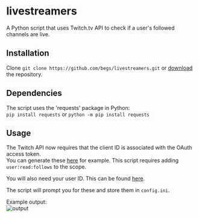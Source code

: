# livestreamers
A Python script that uses Twitch.tv API to check if a user's followed channels are live.

## Installation
Clone ```git clone https://github.com/begs/livestreamers.git``` or [download](https://github.com/begs/livestreamers/archive/master.zip) the repository.

## Dependencies
The script uses the 'requests' package in Python:  
```pip install requests```
or ```python -m pip install requests```

## Usage
The Twitch API now requires that the client ID is associated with the OAuth access token.  
You can generate these [here](https://twitchtokengenerator.com/) for example. This script requires adding ```user:read:follows``` to the scope.

You will also need your user ID. This can be found [here](https://www.streamweasels.com/tools/convert-twitch-username-to-user-id/).

The script will prompt you for these and store them in ```config.ini```.

Example output:  
![output](https://i.imgur.com/0Cb48t8.gif)
